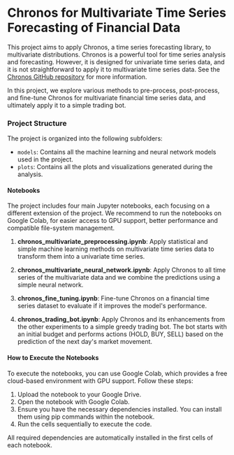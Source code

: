 # Chronos for Multivariate Time Series Forecasting of Financial Data

This project aims to apply Chronos, a time series forecasting library, to multivariate distributions.
Chronos is a powerful tool for time series analysis and forecasting.
However, it is designed for univariate time series data, and it is not straightforward to apply it to multivariate time series data.
See the [Chronos GitHub repository](https://github.com/amazon-science/chronos-forecasting) for more information.

In this project, we explore various methods to pre-process, post-process, and fine-tune Chronos
for multivariate financial time series data, and ultimately apply it to a simple trading bot.

### Project Structure

The project is organized into the following subfolders:

- `models`: Contains all the machine learning and neural network models used in the project.
- `plots`: Contains all the plots and visualizations generated during the analysis.

#### Notebooks

The project includes four main Jupyter notebooks, each focusing on a different extension of the project.
We recommend to run the notebooks on Google Colab, for easier access to GPU support, better performance and compatible file-system management.

1. **chronos_multivariate_preprocessing.ipynb**:
   Apply statistical and simple machine learning methods on multivariate time series data to transform them into a univariate time series.

2. **chronos_multivariate_neural_network.ipynb**:
   Apply Chronos to all time series of the multivariate data and we combine the predictions using a simple neural network.

3. **chronos_fine_tuning.ipynb**:
   Fine-tune Chronos on a financial time series dataset to evaluate if it improves the model's performance.

4. **chronos_trading_bot.ipynb**:
   Apply Chronos and its enhancements from the other experiments to a simple greedy trading bot.
   The bot starts with an initial budget and performs actions (HOLD, BUY, SELL) based on the prediction of the next day's market movement.

#### How to Execute the Notebooks

To execute the notebooks, you can use Google Colab, which provides a free cloud-based environment with GPU support. Follow these steps:

1. Upload the notebook to your Google Drive.
2. Open the notebook with Google Colab.
3. Ensure you have the necessary dependencies installed. You can install them using pip commands within the notebook.
4. Run the cells sequentially to execute the code.

All required dependencies are automatically installed in the first cells of each notebook.
